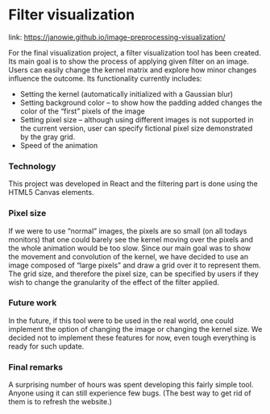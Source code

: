 # Filter visualization
link: https://janowie.github.io/image-preprocessing-visualization/

For the final visualization project, a filter visualization tool has been created. Its main goal is to show the
process of applying given filter on an image. Users can easily change the kernel matrix and explore how
minor changes influence the outcome.
Its functionality currently includes:
- Setting the kernel (automatically initialized with a Gaussian blur)
- Setting background color – to show how the padding added changes the color of the “first”
pixels of the image
- Setting pixel size – although using different images is not supported in the current version, user
can specify fictional pixel size demonstrated by the gray grid.
- Speed of the animation

### Technology
This project was developed in React and the filtering part is done using the HTML5 Canvas elements.
### Pixel size
If we were to use “normal” images, the pixels are so small (on all todays monitors) that one could barely
see the kernel moving over the pixels and the whole animation would be too slow. Since our main goal
was to show the movement and convolution of the kernel, we have decided to use an image composed
of “large pixels” and draw a grid over it to represent them. The grid size, and therefore the pixel size, can
be specified by users if they wish to change the granularity of the effect of the filter applied.
### Future work
In the future, if this tool were to be used in the real world, one could implement the option of changing
the image or changing the kernel size. We decided not to implement these features for now, even tough
everything is ready for such update.
### Final remarks
A surprising number of hours was spent developing this fairly simple tool. Anyone using it can still
experience few bugs. (The best way to get rid of them is to refresh the website.)